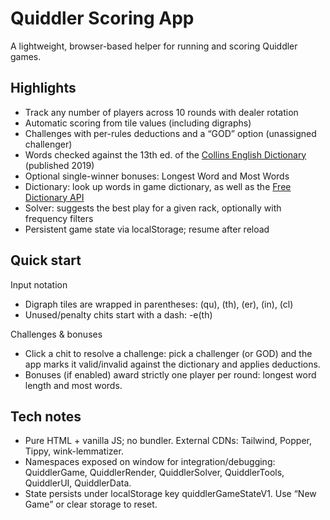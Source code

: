 # Quiddler Scoring App

A lightweight, browser-based helper for running and scoring Quiddler games.

## Highlights
- Track any number of players across 10 rounds with dealer rotation
- Automatic scoring from tile values (including digraphs)
- Challenges with per-rules deductions and a “GOD” option (unassigned challenger)
- Words checked against the 13th ed. of the [Collins English Dictionary](https://www.collinsdictionary.com/dictionary/english) (published 2019)
- Optional single-winner bonuses: Longest Word and Most Words
- Dictionary: look up words in game dictionary, as well as the [Free Dictionary API](https://dictionaryapi.dev/)
- Solver: suggests the best play for a given rack, optionally with frequency filters
- Persistent game state via localStorage; resume after reload

## Quick start

Input notation
- Digraph tiles are wrapped in parentheses: (qu), (th), (er), (in), (cl)
- Unused/penalty chits start with a dash: -e(th)

Challenges & bonuses
- Click a chit to resolve a challenge: pick a challenger (or GOD) and the app marks it valid/invalid against the dictionary and applies deductions.
- Bonuses (if enabled) award strictly one player per round: longest word length and most words.

## Tech notes
- Pure HTML + vanilla JS; no bundler. External CDNs: Tailwind, Popper, Tippy, wink-lemmatizer.
- Namespaces exposed on window for integration/debugging: QuiddlerGame, QuiddlerRender, QuiddlerSolver, QuiddlerTools, QuiddlerUI, QuiddlerData.
- State persists under localStorage key quiddlerGameStateV1. Use “New Game” or clear storage to reset.
